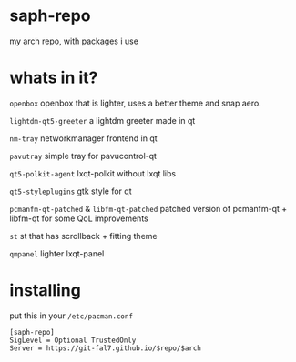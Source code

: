 # saph-repo
my arch repo, with packages i use
# whats in it?
``openbox`` openbox that is lighter, uses a better theme and snap aero. 

``lightdm-qt5-greeter`` a lightdm greeter made in qt 

``nm-tray`` networkmanager frontend in qt 

``pavutray`` simple tray for pavucontrol-qt 

``qt5-polkit-agent`` lxqt-polkit without lxqt libs 

``qt5-styleplugins`` gtk style for qt 

 ``pcmanfm-qt-patched`` & ``libfm-qt-patched`` patched version of pcmanfm-qt + libfm-qt for some QoL improvements
 
 ``st`` st that has scrollback + fitting theme
 
 ``qmpanel`` lighter lxqt-panel
 
# installing
put this in your ``/etc/pacman.conf``
```
[saph-repo]
SigLevel = Optional TrustedOnly
Server = https://git-fal7.github.io/$repo/$arch
```
